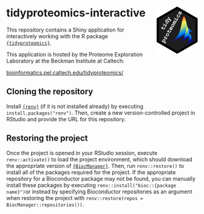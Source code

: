 # tidyproteomics-interactive <img src="www/logo.png" style="margin-left: 20px" align="right" height="125"/>

This repository contains a Shiny application for interactively working with the R package [`{tidyproteomics}`](https://github.com/jeffsocal/tidyproteomics). 

This application is hosted by the Proteome Exploration Laboratory at the Beckman Institute at Caltech:

[bioinformatics.pel.caltech.edu/tidyproteomics/](http://bioinformatics.pel.caltech.edu/tidyproteomics/)

## Cloning the repository
Install [`{renv}`](https://github.com/rstudio/renv) (if it is not installed already) by executing `install.packages("renv")`. Then, create a new version-controlled project in RStudio and provide the URL for this repository. 

## Restoring the project
Once the project is opened in your RStudio session, execute `renv::activate()` to load the project environment, which should download the appropriate version of [`{BiocManager}`](https://github.com/Bioconductor/BiocManager). Then, run `renv::restore()` to install all of the packages required for the project. If the appropriate repository for a Bioconductor package may not be found, you can manually install these packages by executing `renv::install("bioc::{package name}")`or instead by specifying Bioconductor repositories as an argument when restoring the project with `renv::restore(repos = BiocManager::repositories())`. 
